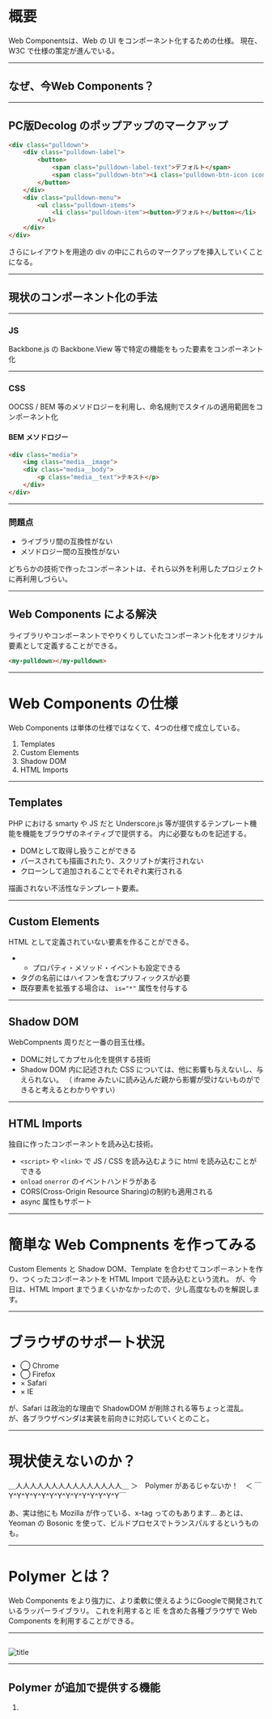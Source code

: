 

# 概要 #

Web Componentsは、Web の UI をコンポーネント化するための仕様。
現在、W3C で仕様の策定が進んでいる。

---

## なぜ、今Web Components？

---

## PC版Decolog のポップアップのマークアップ ##

```html
<div class="pulldown">
    <div class="pulldown-label">
        <button>
            <span class="pulldown-label-text">デフォルト</span>
            <span class="pulldown-btn"><i class="pulldown-btn-icon icon icon-triangle"></i></span>
        </button>
    </div>
    <div class="pulldown-menu">
        <ul class="pulldown-items">
            <li class="pulldown-item"><button>デフォルト</button></li>
        </ul>
    </div>
</div>
```
さらにレイアウトを用途の div の中にこれらのマークアップを挿入していくことになる。

---


## 現状のコンポーネント化の手法 ##

---

### JS ###

Backbone.js の Backbone.View 等で特定の機能をもった要素をコンポーネント化

---

### CSS ###

OOCSS / BEM 等のメソドロジーを利用し、命名規則でスタイルの適用範囲をコンポーネント化

#### BEM メソドロジー

```html
<div class="media">
    <img class="media__image">
    <div class="media__body">
        <p class="media__text">テキスト</p>
    </div>
</div>
```

---

### 問題点 ###

- ライブラリ間の互換性がない
- メソドロジー間の互換性がない

どちらかの技術で作ったコンポーネントは、それら以外を利用したプロジェクトに再利用しづらい。

---

## Web Components による解決 ##

ライブラリやコンポーネントでやりくりしていたコンポーネント化をオリジナル要素として定義することができる。

```html
<my-pulldown></my-pulldown>

```

---


# Web Components の仕様 #

Web Components は単体の仕様ではなくて、4つの仕様で成立している。

1. Templates
1. Custom Elements
1. Shadow DOM
1. HTML Imports

--- 


## Templates ##

PHP における smarty や JS だと Underscore.js 等が提供するテンプレート機能を機能をブラウザのネイティブで提供する。
<templete> 内に必要なものを記述する。

- DOMとして取得し扱うことができる
- パースされても描画されたり、スクリプトが実行されない
- クローンして追加されることでそれぞれ実行される

描画されない不活性なテンプレート要素。

---

## Custom Elements ##

HTML として定義されていない要素を作ることができる。

- - プロパティ・メソッド・イベントも設定できる
- タグの名前にはハイフンを含むプリフィックスが必要
- 既存要素を拡張する場合は、 `is="*"` 属性を付与する

---

## Shadow DOM ##

WebCompnents 周りだと一番の目玉仕様。

- DOMに対してカプセル化を提供する技術
- Shadow DOM 内に記述された CSS については、他に影響も与えないし、与えられない。
（ iframe みたいに読み込んだ親から影響が受けないものができると考えるとわかりやすい）

---

## HTML Imports ##

独自に作ったコンポーネントを読み込む技術。

- `<script>` や `<link>` で JS / CSS を読み込むように html を読み込むことができる
- `onload` `onerror` のイベントハンドラがある
- CORS(Cross-Origin Resource Sharing)の制約も適用される
- async 属性もサポート

---


# 簡単な Web Compnents を作ってみる #

Custom Elements と Shadow DOM、Template を合わせてコンポーネントを作り、つくったコンポーネントを HTML Import で読み込むという流れ。
が、今日は、HTML Import までうまくいかなかったので、少し高度なものを解説します。

---

# ブラウザのサポート状況 #

- ◯ Chrome
- ◯ Firefox
- × Safari
- × IE

が、Safari は政治的な理由で ShadowDOM が削除される等ちょっと混乱。
が、各ブラウザベンダは実装を前向きに対応していくとのこと。

---

# 現状使えないのか？ #

＿人人人人人人人人人人人人人人人＿
＞　Polymer があるじゃないか！　＜
￣Y^Y^Y^Y^Y^Y^Y^Y^Y^Y^Y^Y^Y^Y￣

あ、実は他にも Mozilla が作っている、x-tag ってのもあります…
あとは、Yeoman の Bosonic を使って、ビルドプロセスでトランスパルするというものも。

---

# Polymer とは？ #

Web Components をより強力に、より柔軟に使えるようにGoogleで開発されているラッパーライブラリ。
これを利用すると IE を含めた各種ブラウザで Web Components を利用することができる。

---

## 

![title](file:///Users/nksm/Dropbox/Write/Web%20Components%20%E3%81%A8%E3%81%AF%EF%BC%9F../polymer.png)

---

## Polymer が追加で提供する機能 ##

1. <template> が自動で Shadow DOM に展開
1. Shadow DOM内の <link> をインラインの <style> に展開
1. repeat のサポート
1. {{interpolate}} のサポート
1. <element> のかわりを <polymer-element> としてサポート
1. on-click とかイベントハンドラの宣言
1. this.$ による idが付加された要素のコレクション
1. observe によるプロパティの変更監視
1. layout 属性によるレイアウトのサポート

---

## 注意すること ##

利用することができると書いたけど、この Polyfill で提供するものは、ブラウザによって（特に ShadowDOM）は正確に仕様を再現したものにならない。

---


# 最後にMaterial Designをちょっとだけ紹介 #

Google が提唱する Material Design はひとつの視覚的言語によって、あらゆるプラットフォーム、あらゆるスクリーンサイズのデバイスで、一貫性のある体験を提供する。

---


## Material Desgin とは？ ##

Googleが発表したビジュアル、モーション、インタラクションのプラットフォームやデバイス間の包括的なガイドのこと。
- [Material Desgin Guideline] (http://www.google.com/design/spec/material-design/introduction.html)

---


### 3つの原則 ###


#### Material is the metaphor  ####

デザインのメタファー(比喩)に Material (マテリアル, 素材) を取り入れる


#### Bold, graphic, intentional ####

UI や UX の要素を印刷ベース(タイポグラフィ、グリッド、スペース、色、画像の使い方)のデザインと同様に考えることによって、ユーザーを視覚的にガイドする


#### Motion provides meaning ####

オブジェクトのモーションによりユーザーを注目させ、ユーザー体験の継続性を維持する

---

### ざっくり ###

- 多様なプラットフォーム・デバイスサイズ間で統一感のある体験を提供
- 規則性のある影や、連続性のあるモーションなどを、現実世界のメタファとして細部に取り込む
- 現実の物質世界と同じ物理的性質をもたせる
 - 認知的な負担を少なくし、自然なアフォーダンスを提供

---

## Web で提供する Material Design ##

Polymer には下記の汎用コンポーネント群がある。

- Core Elements
- Paper Elements

Material Design を提供するには Polymer 本体に、これらを組み合わせて実装。

---


## 重要なのは Paper Elements ##

Material Design のガイドラインにおける下記を実装。

- 各種 UI コンポーネント
- エフェクト等のインタラクション
 

---


## Paper Elementsのサンプルアプリ ##

[Topeka](http://www.polymer-project.org/apps/topeka/)

---

# おつかれさまでした
